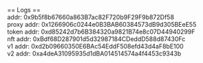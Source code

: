 == Logs ==<br>
addr: 0x9b5f8b67660a863B7ac82F720b9F29F9b872Df58<br>
proxy addr: 0x1266906c0244e0B3BAB60384573dB9d305BEeE55<br>
token addr: 0xd85242d7b6B384320a9821B74e8c07D44940299F<br>
nft addr: 0xBdf68D287901d5d32987184CDeddD588d87430Fc<br>
v1 addr: 0xd2b09660350E6BAc54EddF508efd43d4aF8bE100<br>
v2 addr: 0xa4deA31095935d1dBA014514574a4f4453c9343b
